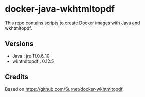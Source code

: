 # docker-java-wkhtmltopdf

This repo contains scripts to create Docker images with Java and wkhtmltopdf.

## Versions
- Java : jre 11.0.6_10
- wkhtmltopdf : 0.12.5


## Credits

Based on https://github.com/Surnet/docker-wkhtmltopdf
